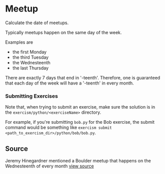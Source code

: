 # Meetup

Calculate the date of meetups.

Typically meetups happen on the same day of the week.

Examples are

- the first Monday
- the third Tuesday
- the Wednesteenth
- the last Thursday

There are exactly 7 days that end in '-teenth'. Therefore, one is
guaranteed that each day of the week will have a '-teenth' in every
month.

### Submitting Exercises

Note that, when trying to submit an exercise, make sure the solution is in the `exercism/python/<exerciseName>` directory.

For example, if you're submitting `bob.py` for the Bob exercise, the submit command would be something like `exercism submit <path_to_exercism_dir>/python/bob/bob.py`.

## Source

Jeremy Hinegardner mentioned a Boulder meetup that happens on the Wednesteenth of every month [view source](https://twitter.com/copiousfreetime)
